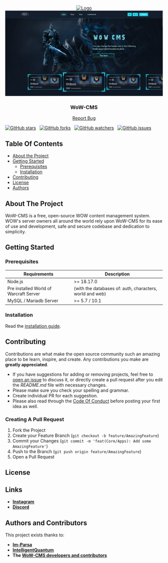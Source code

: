 <br/>
<p align="center">
  <a href="https://github.com/NeuronCore/WoW-CMS">
    <img src="https://github.com/NeuronCore/WoW-CMS/blob/main/apps/client/public/images/logos/wow_cms-wotlk.png?raw=true" alt="Logo" height="180">
    <img src="https://github.com/NeuronCore/WoW-CMS/blob/main/.github/screenshot.png?raw=true" height="fit-content" alt="Screenshot">
  </a>

<h3 align="center">WoW-CMS</h3>

  <p align="center">
    <a href="https://github.com/NeuronCore/WoW-CMS/issues">Report Bug</a>
  </p>


[![GitHub stars](https://img.shields.io/github/stars/NeuronCore/WoW-CMS.svg?style=for-the-badge)](https://github.com/NeuronCore/WoW-CMS/stargazers)
&nbsp;
[![GitHub forks](https://img.shields.io/github/forks/NeuronCore/WoW-CMS.svg?style=for-the-badge)](https://github.com/NeuronCore/WoW-CMS/forks)
&nbsp;
[![GitHub watchers](https://img.shields.io/github/watchers/NeuronCore/WoW-CMS.svg?style=for-the-badge)](https://github.com/NeuronCore/WoW-CMS/watchers)
&nbsp;
[![GitHub issues](https://img.shields.io/github/issues-raw/NeuronCore/WoW-CMS.svg?style=for-the-badge)](https://github.com/NeuronCore/WoW-CMS/issues)

## Table Of Contents

* [About the Project](#about-the-project)
* [Getting Started](#getting-started)
    * [Prerequisites](#prerequisites)
    * [Installation](#installation)
* [Contributing](#contributing)
* [License](#license)
* [Authors](#authors-and-contributors)

## About The Project

WoW-CMS is a free, open-source WOW content management system. WOW's server owners all around the world rely upon WoW-CMS for its ease of use and development, safe and secure codebase and dedication to simplicity.

## Getting Started

### Prerequisites

| Requirements                           | Description                                                             |
|----------------------------------------|-------------------------------------------------------------------------|
| Node.js                | \>= 18.17.0                                                             |
| Pre installed World of Warcraft Server | (with the databases of: auth, characters, world and web) |
| MySQL / Mariadb Server                 | \>= 5.7 / 10.1                                                          |

### Installation

Read the [installation guide](INSTALL.md).

## Contributing

Contributions are what make the open source community such an amazing place to be learn, inspire, and create. Any contributions you make are **greatly appreciated**.
* If you have suggestions for adding or removing projects, feel free to [open an issue](https://github.com/NeuronCore/WoW-CMS/issues/new) to discuss it, or directly create a pull request after you edit the *README.md* file with necessary changes.
* Please make sure you check your spelling and grammar.
* Create individual PR for each suggestion.
* Please also read through the [Code Of Conduct](https://github.com/NeuronCore/WoW-CMS/blob/main/.github/CODE_OF_CONDUCT.md) before posting your first idea as well.

### Creating A Pull Request

1. Fork the Project
2. Create your Feature Branch (`git checkout -b feature/AmazingFeature`)
3. Commit your Changes (`git commit -m 'feat(Core/Apps): Add some AmazingFeature'`)
4. Push to the Branch (`git push origin feature/AmazingFeature`)
5. Open a Pull Request

## License

[//]: # (The WoW-CMS source is released under the [GNU AGPL v3]&#40;https://github.com/NeuronCore/WoW-CMS/blob/main/LICENSE&#41;)

## Links

- **[Instagram](https://instagram.com/neuron.core)**
- **[Discord](https://discord.gg/6AnVB2aSwb)**

## Authors and Contributors

This project exists thanks to:

- **[Im-Parsa](https://github.com/im-parsa)**
- **[IntelligentQuantum](https://github.com/IntelligentQuantum)**
- **The [WoW-CMS developers and contributors](https://github.com/NeuronCore/WoW-CMS/graphs/contributors)**
